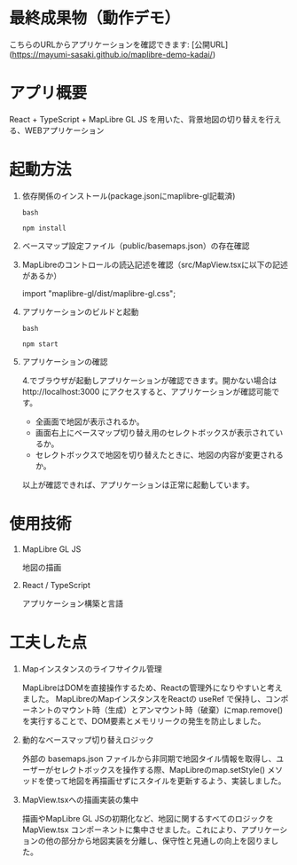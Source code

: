 # 最終成果物（動作デモ）
こちらのURLからアプリケーションを確認できます: [公開URL] (https://mayumi-sasaki.github.io/maplibre-demo-kadai/)

# アプリ概要
React + TypeScript + MapLibre GL JS を用いた、背景地図の切り替えを行える、WEBアプリケーション

# 起動方法
1. 依存関係のインストール(package.jsonにmaplibre-gl記載済)

   ``bash``

   `npm install`

2. ベースマップ設定ファイル（public/basemaps.json）の存在確認

3. MapLibreのコントロールの読込記述を確認（src/MapView.tsxに以下の記述があるか）
   
    import "maplibre-gl/dist/maplibre-gl.css";

4. アプリケーションのビルドと起動

    ``bash``

    `npm start` 

5. アプリケーションの確認

    4.でブラウザが起動しアプリケーションが確認できます。開かない場合は http://localhost:3000 にアクセスすると、アプリケーションが確認可能です。
    - 全画面で地図が表示されるか。
    - 画面右上にベースマップ切り替え用のセレクトボックスが表示されているか。
    - セレクトボックスで地図を切り替えたときに、地図の内容が変更されるか。

    以上が確認できれば、アプリケーションは正常に起動しています。

# 使用技術
1. MapLibre GL JS

   地図の描画

2. React / TypeScript

   アプリケーション構築と言語

# 工夫した点
1. Mapインスタンスのライフサイクル管理

    MapLibreはDOMを直接操作するため、Reactの管理外になりやすいと考えました。
    MapLibreのMapインスタンスをReactの useRef で保持し、コンポーネントのマウント時（生成）とアンマウント時（破棄）にmap.remove() を実行することで、DOM要素とメモリリークの発生を防止しました。

2. 動的なベースマップ切り替えロジック

    外部の basemaps.json ファイルから非同期で地図タイル情報を取得し、ユーザーがセレクトボックスを操作する際、MapLibreのmap.setStyle() メソッドを使って地図を再描画せずにスタイルを更新するよう、実装しました。

3. MapView.tsxへの描画実装の集中

    描画やMapLibre GL JSの初期化など、地図に関するすべてのロジックを MapView.tsx コンポーネントに集中させました。これにより、アプリケーションの他の部分から地図実装を分離し、保守性と見通しの向上を図りました。



